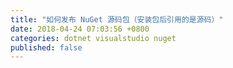 ```yaml
---
title: "如何发布 NuGet 源码包（安装包后引用的是源码）"
date: 2018-04-24 07:03:56 +0800
categories: dotnet visualstudio nuget
published: false
---
```


